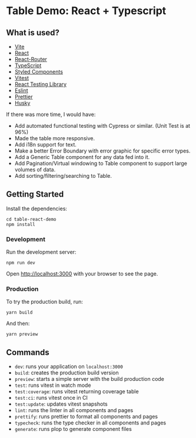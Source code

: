 # Table Demo: React + Typescript

## What is used?

- [Vite](https://vitejs.dev/)
- [React](https://reactjs.org/)
- [React-Router](https://reactrouter.com/)
- [TypeScript](https://typescriptlang.org/)
- [Styled Components](https://styled-components.com/)
- [Vitest](https://vitest.dev/)
- [React Testing Library](https://testing-library.com/docs/react-testing-library/intro)
- [Eslint](https://eslint.org/)
- [Prettier](https://prettier.io/)
- [Husky](https://github.com/typicode/husky)

If there was more time, I would have:

- Add automated functional testing with Cypress or similar. (Unit Test is at 96%)
- Made the table more responsive.
- Add i18n support for text.
- Make a better Error Boundary with error graphic for specific error types.
- Add a Generic Table component for any data fed into it.
- Add Pagination/Virtual windowing to Table component to support large volumes of data.
- Add sorting/filtering/searching to Table.

## Getting Started

Install the dependencies:

```
cd table-react-demo
npm install
```

### Development

Run the development server:

```
npm run dev
```

Open [http://localhost:3000](http://localhost:3000) with your browser to see the page.

### Production

To try the production build, run:

```
yarn build
```

And then:

```
yarn preview
```

## Commands

- `dev`: runs your application on `localhost:3000`
- `build`: creates the production build version
- `preview`: starts a simple server with the build production code
- `test`: runs vitest in watch mode
- `test:coverage`: runs vitest returning coverage table
- `test:ci`: runs vitest once in CI
- `test:update`: updates vitest snapshots
- `lint`: runs the linter in all components and pages
- `prettify`: runs prettier to format all components and pages
- `typecheck`: runs the type checker in all components and pages
- `generate`: runs plop to generate component files
